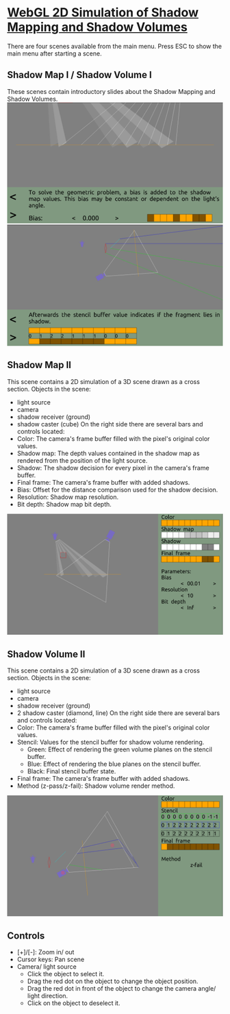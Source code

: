 <a href="https://aw32.github.io/shadows2d/"><h1>WebGL 2D Simulation of Shadow Mapping and Shadow Volumes</h1></a>

There are four scenes available from the main menu.
Press ESC to show the main menu after starting a scene.

## Shadow Map I / Shadow Volume I
These scenes contain introductory slides about the Shadow Mapping and Shadow Volumes.
![](https://github.com/aw32/shadows2d/blob/master/screenshots/s1.png)
![](https://github.com/aw32/shadows2d/blob/master/screenshots/s3.png)

## Shadow Map II
This scene contains a 2D simulation of a 3D scene drawn as a cross section.
Objects in the scene:
* light source
* camera
* shadow receiver (ground)
* shadow caster (cube)
On the right side there are several bars and controls located:
* Color: The camera's frame buffer filled with the pixel's original color values.
* Shadow map: The depth values contained in the shadow map as rendered from the position of the light source.
* Shadow: The shadow decision for every pixel in the camera's frame buffer.
* Final frame: The camera's frame buffer with added shadows.
* Bias: Offset for the distance comparison used for the shadow decision.
* Resolution: Shadow map resolution.
* Bit depth: Shadow map bit depth.

![](https://github.com/aw32/shadows2d/blob/master/screenshots/s2.png)

## Shadow Volume II
This scene contains a 2D simulation of a 3D scene drawn as a cross section.
Objects in the scene:
* light source
* camera
* shadow receiver (ground)
* 2 shadow caster (diamond, line)
On the right side there are several bars and controls located:
* Color: The camera's frame buffer filled with the pixel's original color values.
* Stencil: Values for the stencil buffer for shadow volume rendering.
  * Green: Effect of rendering the green volume planes on the stencil buffer.
  * Blue: Effect of rendering the blue planes on the stencil buffer.
  * Black: Final stencil buffer state.
* Final frame: The camera's frame buffer with added shadows.
* Method (z-pass/z-fail): Shadow volume render method.

![](https://github.com/aw32/shadows2d/blob/master/screenshots/s4.png)

## Controls
* [+]/[-]: Zoom in/ out
* Cursor keys: Pan scene
* Camera/ light source
  * Click the object to select it.
  * Drag the red dot on the object to change the object position.
  * Drag the red dot in front of the object to change the camera angle/ light direction.
  * Click on the object to deselect it.
